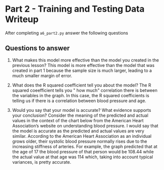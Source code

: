 # Part 2 - Training and Testing Data Writeup

After completing `a6_part2.py` answer the following questions

## Questions to answer

1. What makes this model more effective than the model you created in the previous lesson?
    This model is more effective than the model that was created in part 1 because the sample size is much larger, leading to a much smaller margin of error.  

2. What does the R squared coefficient tell you about the model?
    The R squared coeefficient tells you " how much" correlation there is between the variables in the graph. In this case, the R squared coefficients is telling us if there is a correlation between blood pressure and age. 

3. Would you say that your model is accurate? What evidence supports your conclusion? Consider the meaning of the predicted and actual values in the context of the chart below from the American Heart Association’s website on understanding blood pressure.
    I would say that the model is accurate as the predicted and actual values are very similar. According to the American Heart Association as an individual grows older, their systolic blood pressure normally rises due to the increasing stiffness of arteries. For example, the graph predicted that at the age of 17 the blood pressure of that person would be 108.44 while the actual value at that age was 114 which, taking into account typical variances, is pretty accurate. 